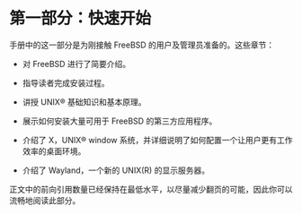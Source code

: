 # 第一部分：快速开始

手册中的这一部分是为刚接触 FreeBSD 的用户及管理员准备的。这些章节：

- 对 FreeBSD 进行了简要介绍。

- 指导读者完成安装过程。

- 讲授 UNIX® 基础知识和基本原理。

- 展示如何安装大量可用于 FreeBSD 的第三方应用程序。

- 介绍了 X，UNIX® window 系统，并详细说明了如何配置一个让用户更有工作效率的桌面环境。

- 介绍了 Wayland，一个新的 UNIX(R) 的显示服务器。

正文中的前向引用数量已经保持在最低水平，以尽量减少翻页的可能，因此你可以流畅地阅读此部分。

